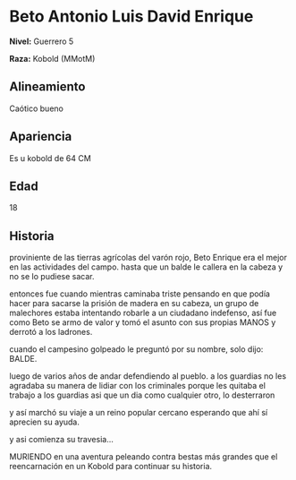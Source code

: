 # Beto Antonio Luis David Enrique

**Nivel:** Guerrero 5

**Raza:** Kobold  (MMotM)

## Alineamiento
Caótico bueno

## Apariencia
Es u kobold de 64 CM 

## Edad
18

## Historia
proviniente de las tierras agrícolas del varón rojo, Beto Enrique era el mejor en las actividades del campo. hasta que un balde le callera en la cabeza y no se lo pudiese sacar.

entonces fue cuando mientras caminaba triste pensando en que podía hacer para sacarse la prisión de madera en su cabeza, un grupo de malechores estaba intentando robarle a un ciudadano indefenso, así fue como Beto se armo de valor y tomó el asunto con sus propias MANOS y derrotó a los ladrones.

cuando el campesino golpeado le preguntó por su nombre, solo dijo: BALDE.

luego de varios años de andar defendiendo al pueblo. a los guardias no les agradaba su manera de lidiar con los criminales porque les quitaba el trabajo a los guardias asi que un dia como cualquier otro, lo desterraron

y así marchó su viaje a un reino popular cercano esperando que ahí sí aprecien su ayuda.

y asi comienza su travesia... 

MURIENDO en una aventura peleando contra bestas más grandes que el reencarnación en un Kobold para continuar su historia.

